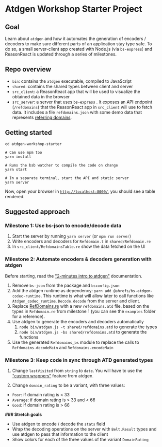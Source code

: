 # Atdgen Workshop Starter Project

## Goal

Learn about `atdgen` and how it automates the generation of encoders / decoders to make sure different parts of an application stay type safe. To do so, a small server-client app created with Node.js (via `bs-express`) and ReasonReact is updated through a series of milestones.

## Repo overview

- `bin`: contains the `atdgen` executable, compiled to JavaScript
- `shared`: contains the shared types between client and server
- `src_client`: a ReasonReact app that will be used to visualize the obtained data in the browser
- `src_server`: a server that uses `bs-express` . It exposes an API endpoint (`/refdomains`) that the ReasonReact app in `src_client` will use to fetch data. It includes a file `refdomains.json` with some demo data that represents [referring domains](https://ahrefs.com/api/documentation/refdomains).

## Getting started

    cd atdgen-workshop-starter

    # Can use npm too
    yarn install

    # Runs the bsb watcher to compile the code on change
    yarn start

    # In a separate terminal, start the API and static server
    yarn server

Now, open your browser in [`http://localhost:8000/`](http://localhost:8000/), you should see a table rendered.

## Suggested approach

### Milestone 1: Use bs-json to encode/decode data

1. Start the server by running `yarn server` (or `npm run server`)
2. Write encoders and decoders for `Refdomain.t` in `shared/Refdomain.re`
3. In `src_client/RefdomainsTable.re` show the data fetched on the UI

### Milestone 2: Automate encoders & decoders generation with atdgen

Before starting, read the ["2-minutes intro to atdgen"](https://github.com/ahrefs/atdgen-workshop-starter/blob/master/INTRO.md) documentation.

1. Remove `bs-json` from the package and `bsconfig.json`
2. Add the atdgen runtime as dependency: `yarn add @ahrefs/bs-atdgen-codec-runtime`. This runtime is what will allow later to call functions like `Atdgen_codec_runtime.Decode.decode` from the server and client.
3. Replace [RefDomains.re](https://github.com/ahrefs/atdgen-workshop-starter/blob/master/shared/Refdomains.re) with a new `refdomains.atd` file, based on the types in `Refdomain.re` from milestone 1 (you can see the `examples` folder for a reference).
4. Use atdgen to generate the encoders and decoders automatically
   1. `node bin/atdgen.js -t shared/refdomains.atd` to generate the types
   2. `node bin/atdgen.js -bs shared/refdomains.atd` to generate the functions
5. Use the generated `Refdomains_bs` module to replace the calls to `Refdomains.decodeMain` and `Refdomains.encodeMain`

### Milestone 3: Keep code in sync through ATD generated types

1. Change `lastVisited` from `string` to `date`. You will have to use the ["custom wrappers"](https://atd.readthedocs.io/en/latest/atdgen.html?highlight=wrap#using-a-custom-wrapper) feature from atdgen.

2. Change `domain_rating` to be a variant, with three values:
  - `Poor`: if domain rating is < 33
  - `Average`: if domain rating is > 33 and < 66
  - `Good`: if domain rating is > 66

**### Stretch goals**

- Use atdgen to encode / decode the `stats` field
- Wrap the decoding operations on the server with `Belt.Result` types and use atdgen to pass that information to the client
- Show colors for each of the three values of the variant `DomainRating`
